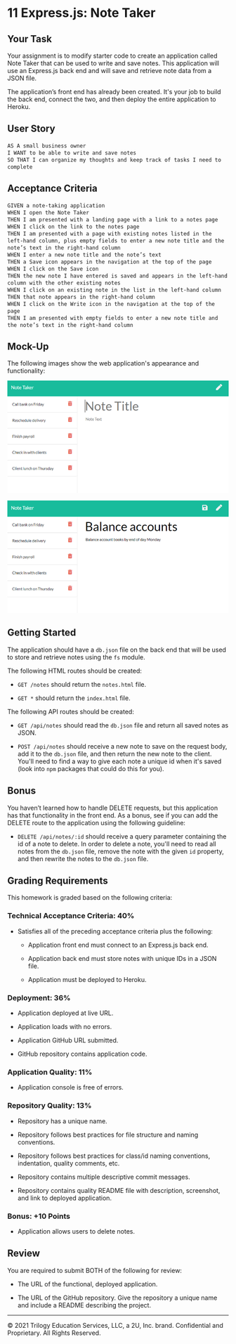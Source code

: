 # 11 Express.js: Note Taker

## Your Task

Your assignment is to modify starter code to create an application called Note Taker that can be used to write and save notes. This application will use an Express.js back end and will save and retrieve note data from a JSON file.

The application’s front end has already been created. It's your job to build the back end, connect the two, and then deploy the entire application to Heroku.


## User Story

```
AS A small business owner
I WANT to be able to write and save notes
SO THAT I can organize my thoughts and keep track of tasks I need to complete
```


## Acceptance Criteria

```
GIVEN a note-taking application
WHEN I open the Note Taker
THEN I am presented with a landing page with a link to a notes page
WHEN I click on the link to the notes page
THEN I am presented with a page with existing notes listed in the left-hand column, plus empty fields to enter a new note title and the note’s text in the right-hand column
WHEN I enter a new note title and the note’s text
THEN a Save icon appears in the navigation at the top of the page
WHEN I click on the Save icon
THEN the new note I have entered is saved and appears in the left-hand column with the other existing notes
WHEN I click on an existing note in the list in the left-hand column
THEN that note appears in the right-hand column
WHEN I click on the Write icon in the navigation at the top of the page
THEN I am presented with empty fields to enter a new note title and the note’s text in the right-hand column
```


## Mock-Up

The following images show the web application's appearance and functionality: 

![Existing notes are listed in the left-hand column with empty fields on the right-hand side for the new note’s title and text.](/11-express-homework-demo-01.png)

![Note titled “Balance accounts” reads, “Balance account books by end of day Monday,” with other notes listed on the left.](/11-express-homework-demo-02.png)


## Getting Started

The application should have a `db.json` file on the back end that will be used to store and retrieve notes using the `fs` module.

The following HTML routes should be created:

* `GET /notes` should return the `notes.html` file.

* `GET *` should return the `index.html` file.

The following API routes should be created:

* `GET /api/notes` should read the `db.json` file and return all saved notes as JSON.

* `POST /api/notes` should receive a new note to save on the request body, add it to the `db.json` file, and then return the new note to the client. You'll need to find a way to give each note a unique id when it's saved (look into `npm` packages that could do this for you).


## Bonus

You haven’t learned how to handle DELETE requests, but this application has that functionality in the front end. As a bonus, see if you can add the DELETE route to the application using the following guideline:

* `DELETE /api/notes/:id` should receive a query parameter containing the id of a note to delete. In order to delete a note, you'll need to read all notes from the `db.json` file, remove the note with the given `id` property, and then rewrite the notes to the `db.json` file.


## Grading Requirements

This homework is graded based on the following criteria: 


### Technical Acceptance Criteria: 40%

* Satisfies all of the preceding acceptance criteria plus the following:

  * Application front end must connect to an Express.js back end.

  * Application back end must store notes with unique IDs in a JSON file.

  * Application must be deployed to Heroku.


### Deployment: 36%

* Application deployed at live URL.

* Application loads with no errors.

* Application GitHub URL submitted.

* GitHub repository contains application code.


### Application Quality: 11%

* Application console is free of errors.


### Repository Quality: 13%

* Repository has a unique name.

* Repository follows best practices for file structure and naming conventions.

* Repository follows best practices for class/id naming conventions, indentation, quality comments, etc.

* Repository contains multiple descriptive commit messages.

* Repository contains quality README file with description, screenshot, and link to deployed application.


### Bonus: +10 Points

* Application allows users to delete notes.


## Review

You are required to submit BOTH of the following for review:

* The URL of the functional, deployed application.

* The URL of the GitHub repository. Give the repository a unique name and include a README describing the project.

- - -
© 2021 Trilogy Education Services, LLC, a 2U, Inc. brand. Confidential and Proprietary. All Rights Reserved.
